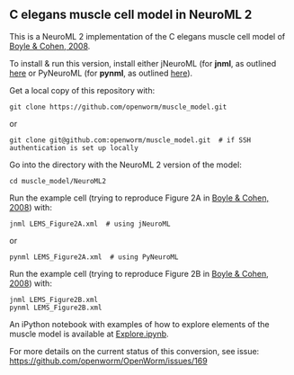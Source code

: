 C elegans muscle cell model in NeuroML 2
----------------------------------------

This is a NeuroML 2 implementation of the C elegans muscle cell model of [Boyle & Cohen, 2008](http://www.sciencedirect.com/science/article/pii/S0303264708001408).
    
To install & run this version, install either jNeuroML (for **jnml**, as outlined [here](https://github.com/NeuroML/jNeuroML/blob/master/README.md) 
or PyNeuroML (for **pynml**, as outlined [here](https://github.com/NeuroML/pyNeuroML)).

Get a local copy of this repository with:

    git clone https://github.com/openworm/muscle_model.git

or

    git clone git@github.com:openworm/muscle_model.git  # if SSH authentication is set up locally

Go into the directory with the NeuroML 2 version of the model:

    cd muscle_model/NeuroML2

Run the example cell (trying to reproduce Figure 2A in [Boyle & Cohen, 2008](http://www.sciencedirect.com/science/article/pii/S0303264708001408)) with:

    jnml LEMS_Figure2A.xml  # using jNeuroML

or 

    pynml LEMS_Figure2A.xml  # using PyNeuroML

Run the example cell (trying to reproduce Figure 2B in [Boyle & Cohen, 2008](http://www.sciencedirect.com/science/article/pii/S0303264708001408)) with:

    jnml LEMS_Figure2B.xml
    pynml LEMS_Figure2B.xml
    
An iPython notebook with examples of how to explore elements of the muscle model is available at [Explore.ipynb](http://nbviewer.ipython.org/github/openworm/muscle_model/blob/master/NeuroML2/Explore.ipynb).
    
For more details on the current status of this conversion, see issue: https://github.com/openworm/OpenWorm/issues/169

